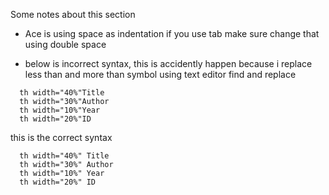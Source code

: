 Some notes about this section

- Ace is using space as indentation if you use tab make sure change that using double space

- below is incorrect syntax, this is accidently happen because i replace less than and more than symbol using text editor find and replace
```
  th width="40%"Title
  th width="30%"Author
  th width="10%"Year
  th width="20%"ID
```
this is the correct syntax
```
  th width="40%" Title
  th width="30%" Author
  th width="10%" Year
  th width="20%" ID
```